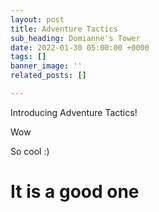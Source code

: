 ```yaml
---
layout: post
title: Adventure Tactics
sub_heading: Domianne's Tower
date: 2022-01-30 05:00:00 +0000
tags: []
banner_image: ''
related_posts: []

---
```

Introducing Adventure Tactics!

Wow

So cool :) 

# It is a good one